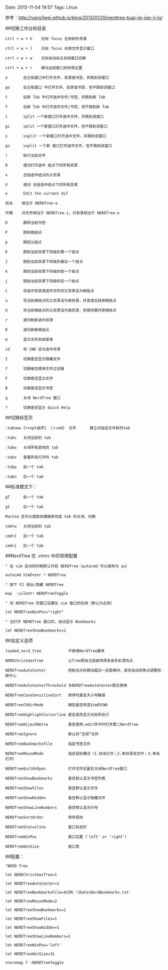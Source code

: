 Date: 2013-11-04 19:57
Tags: Linux

参考：http://yang3wei.github.io/blog/2013/01/29/nerdtree-kuai-jie-jian-ji-lu/

##切换工作台和目录

    ctrl + w + h    光标 focus 左侧树形目录

    ctrl + w + l    光标 focus 右侧文件显示窗口

    ctrl + w + w    光标自动在左右侧窗口切换

    ctrl + w + r    移动当前窗口的布局位置

    o       在已有窗口中打开文件、目录或书签，并跳到该窗口

    go      在已有窗口 中打开文件、目录或书签，但不跳到该窗口

    t       在新 Tab 中打开选中文件/书签，并跳到新 Tab

    T       在新 Tab 中打开选中文件/书签，但不跳到新 Tab

    i       split 一个新窗口打开选中文件，并跳到该窗口

    gi      split 一个新窗口打开选中文件，但不跳到该窗口

    s       vsplit 一个新窗口打开选中文件，并跳到该窗口

    gs      vsplit 一个新 窗口打开选中文件，但不跳到该窗口

    !       执行当前文件

    O       递归打开选中 结点下的所有目录

    x       合拢选中结点的父目录

    X       递归 合拢选中结点下的所有目录

    e       Edit the current dif

    双击    相当于 NERDTree-o

    中键    对文件相当于 NERDTree-i，对目录相当于 NERDTree-e

    D       删除当前书签

    P       跳到根结点

    p       跳到父结点

    K       跳到当前目录下同级的第一个结点

    J       跳到当前目录下同级的最后一个结点

    k       跳到当前目录下同级的前一个结点

    j       跳到当前目录下同级的后一个结点

    C       将选中目录或选中文件的父目录设为根结点

    u       将当前根结点的父目录设为根目录，并变成合拢原根结点

    U       将当前根结点的父目录设为根目录，但保持展开原根结点

    r       递归刷新选中目录

    R       递归刷新根结点

    m       显示文件系统菜单

    cd      将 CWD 设为选中目录

    I       切换是否显示隐藏文件

    f       切换是否使用文件过滤器

    F       切换是否显示文件

    B       切换是否显示书签

    q       关闭 NerdTree 窗口

    ?       切换是否显示 Quick Help

##切换标签页

    :tabnew [++opt选项] ［＋cmd］ 文件      建立对指定文件新的tab

    :tabc   关闭当前的 tab

    :tabo   关闭所有其他的 tab

    :tabs   查看所有打开的 tab

    :tabp   前一个 tab

    :tabn   后一个 tab

##标准模式下：

    gT      前一个 tab

    gt      后一个 tab

    MacVim 还可以借助快捷键来完成 tab 的关闭、切换

    cmd+w   关闭当前的 tab

    cmd+{   前一个 tab

    cmd+}   后一个 tab

##NerdTree 在 .vimrc 中的常用配置

    " 在 vim 启动的时候默认开启 NERDTree（autocmd 可以缩写为 au）

    autocmd VimEnter * NERDTree

    " 按下 F2 调出/隐藏 NERDTree

    map  :silent! NERDTreeToggle

    " 将 NERDTree 的窗口设置在 vim 窗口的右侧（默认为左侧）

    let NERDTreeWinPos="right"

    " 当打开 NERDTree 窗口时，自动显示 Bookmarks

    let NERDTreeShowBookmarks=1

##自定义选项

    loaded_nerd_tree            不使用NerdTree脚本

    NERDChristmasTree           让Tree把自己给装饰得多姿多彩漂亮点

    NERDTreeAutoCenter          控制当光标移动超过一定距离时，是否自动将焦点调整到屏中心

    NERDTreeAutoCenterThreshold 与NERDTreeAutoCenter配合使用

    NERDTreeCaseSensitiveSort   排序时是否大小写敏感

    NERDTreeChDirMode           确定是否改变Vim的CWD

    NERDTreeHighlightCursorline 是否高亮显示光标所在行

    NERDTreeHijackNetrw         是否使用:edit命令时打开第二NerdTree

    NERDTreeIgnore              默认的“无视”文件

    NERDTreeBookmarksFile       指定书签文件

    NERDTreeMouseMode           指定鼠标模式（1.双击打开；2.单目录双文件；3.单击打开）

    NERDTreeQuitOnOpen          打开文件后是否关闭NerdTree窗口

    NERDTreeShowBookmarks       是否默认显示书签列表

    NERDTreeShowFiles           是否默认显示文件

    NERDTreeShowHidden          是否默认显示隐藏文件

    NERDTreeShowLineNumbers     是否默认显示行号

    NERDTreeSortOrder           排序规则

    NERDTreeStatusline          窗口状态栏

    NERDTreeWinPos              窗口位置（'left' or 'right'）

    NERDTreeWinSize             窗口宽

##配置：

    "NERD Tree

    let NERDChristmasTree=1

    let NERDTreeAutoCenter=1

    let NERDTreeBookmarksFile=$VIM.'\Data\NerdBookmarks.txt'

    let NERDTreeMouseMode=2

    let NERDTreeShowBookmarks=1

    let NERDTreeShowFiles=1

    let NERDTreeShowHidden=1

    let NERDTreeShowLineNumbers=1

    let NERDTreeWinPos='left'

    let NERDTreeWinSize=31

    nnoremap f :NERDTreeToggle
